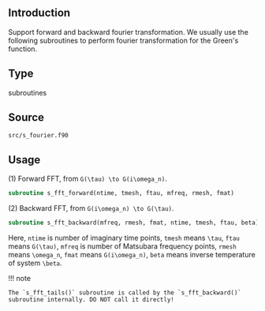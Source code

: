 ## Introduction

Support forward and backward fourier transformation. We usually use the following subroutines to perform fourier transformation for the Green's function.

## Type

subroutines

## Source

`src/s_fourier.f90`

## Usage

(1) Forward FFT, from ``G(\tau) \to G(i\omega_n)``.

```fortran
subroutine s_fft_forward(ntime, tmesh, ftau, mfreq, rmesh, fmat)
```

(2) Backward FFT, from ``G(i\omega_n) \to G(\tau)``.

```fortran
subroutine s_fft_backward(mfreq, rmesh, fmat, ntime, tmesh, ftau, beta)
```

Here, `ntime` is number of imaginary time points, `tmesh` means ``\tau``, `ftau` means ``G(\tau)``, `mfreq` is number of Matsubara frequency points, `rmesh` means ``\omega_n``, `fmat` means ``G(i\omega_n)``, `beta` means inverse temperature of system ``\beta``.

!!! note

    The `s_fft_tails()` subroutine is called by the `s_fft_backward()` subroutine internally. DO NOT call it directly!
